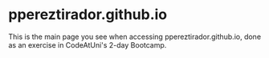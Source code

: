 # ppereztirador.github.io
This is the main page you see when accessing ppereztirador.github.io, done as an exercise in CodeAtUni's 2-day Bootcamp.
